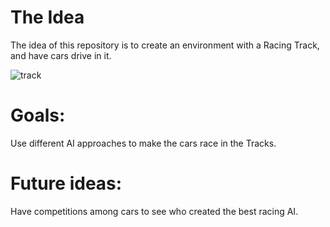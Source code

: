 # The Idea
The idea of this repository is to create an environment with a Racing Track, and have cars drive in it.

![track](https://github.com/RaffaeleFiorillo/self_driving_car/assets/75253335/8988a8b3-6d6a-46b9-bcee-11aa747243f8)

# Goals:
Use different AI approaches to make the cars race in the Tracks.

# Future ideas:
Have competitions among cars to see who created the best racing AI.
